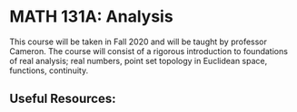 # MATH 131A: Analysis

This course will be taken in Fall 2020 and will be taught by professor Cameron. The course will consist of a rigorous introduction to foundations of real analysis; real numbers, point set topology in Euclidean space, functions, continuity.

## Useful Resources:
